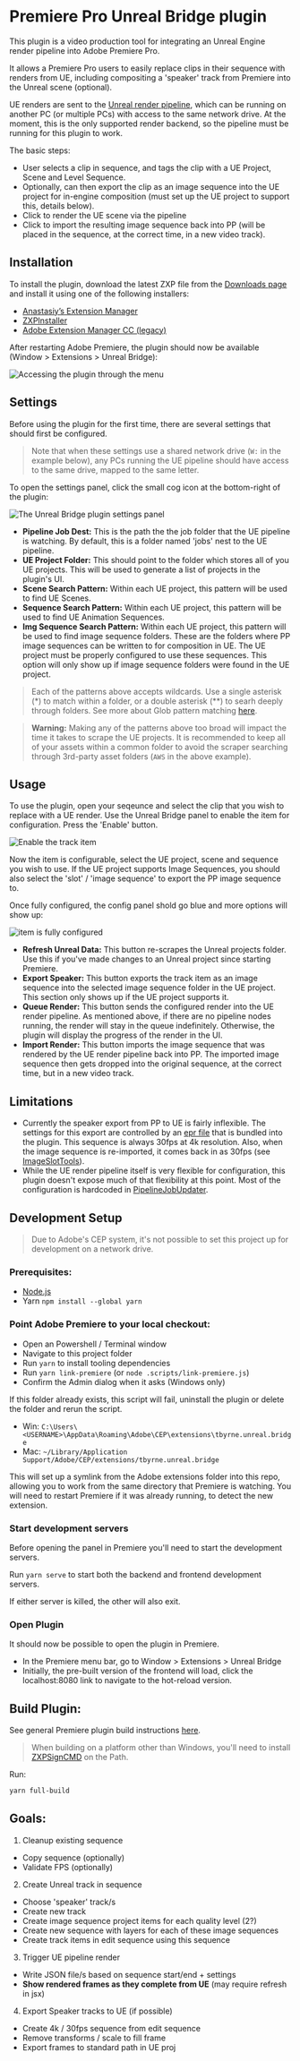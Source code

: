 # Premiere Pro Unreal Bridge plugin

This plugin is a video production tool for integrating an Unreal Engine render pipeline into Adobe Premiere Pro.

It allows a Premiere Pro users to easily replace clips in their sequence with renders from UE, including compositing a 'speaker' track from Premiere into the Unreal scene (optional).

UE renders are sent to the [Unreal render pipeline](https://bitbucket.org/imagination/aws-unreal-renderpipeline), which can be running on another PC (or multiple PCs) with access to the same network drive. At the moment, this is the only supported render backend, so the pipeline must be running for this plugin to work.

The basic steps:

- User selects a clip in sequence, and tags the clip with a UE Project, Scene and Level Sequence.
- Optionally, can then export the clip as an image sequence into the UE project for in-engine composition (must set up the UE project to support this, details below).
- Click to render the UE scene via the pipeline
- Click to import the resulting image sequence back into PP (will be placed in the sequence, at the correct time, in a new video track).

## Installation

To install the plugin, download the latest ZXP file from the [Downloads page](https://github.com/TomByrne/premiere-unreal-bridge/releases) and install it using one of the following installers:

- [Anastasiy’s Extension Manager](http://install.anastasiy.com/)
- [ZXPInstaller](https://zxpinstaller.com/)
- [Adobe Extension Manager CC (legacy)](https://www.adobe.com/exchange/em_download/)

After restarting Adobe Premiere, the plugin should now be available (Window > Extensions > Unreal Bridge):

![Accessing the plugin through the menu](./docs/img/menu.png)

## Settings

Before using the plugin for the first time, there are several settings that should first be configured.

> Note that when these settings use a shared network drive (`W:` in the example below), any PCs running the UE pipeline should have access to the same drive, mapped to the same letter.

To open the settings panel, click the small cog icon at the bottom-right of the plugin:

![The Unreal Bridge plugin settings panel](./docs/img/settings.png)

- **Pipeline Job Dest:** This is the path the the job folder that the UE pipeline is watching. By default, this is a folder named 'jobs' nest to the UE pipeline.
- **UE Project Folder:** This should point to the folder which stores all of you UE projects. This will be used to generate a list of projects in the plugin's UI.
- **Scene Search Pattern:** Within each UE project, this pattern will be used to find UE Scenes.
- **Sequence Search Pattern:** Within each UE project, this pattern will be used to find UE Animation Sequences.
- **Img Sequence Search Pattern:** Within each UE project, this pattern will be used to find image sequence folders. These are the folders where PP image sequences can be written to for composition in UE. The UE project must be properly configured to use these sequences. This option will only show up if image sequence folders were found in the UE project.

> Each of the patterns above accepts wildcards. Use a single asterisk (*) to match within a folder, or a double asterisk (**) to searh deeply through folders. See more about Glob pattern matching [here](https://www.npmjs.com/package/glob).

> **Warning:** Making any of the patterns above too broad will impact the time it takes to scrape the UE projects. It is recommended to keep all of your assets within a common folder to avoid the scraper searching through 3rd-party asset folders (`AWS` in the above example).

## Usage

To use the plugin, open your seqeunce and select the clip that you wish to replace with a UE render. Use the Unreal Bridge panel to enable the item for configuration. Press the 'Enable' button.

![Enable the track item](./docs/img/usage_enable.png)

Now the item is configurable, select the UE project, scene and sequence you wish to use. If the UE project supports Image Sequences, you should also select the 'slot' / 'image sequence' to export the PP image sequence to.

Once fully configured, the config panel shold go blue and more options will show up:

![item is fully configured](./docs/img/usage_settings.png)

- **Refresh Unreal Data:** This button re-scrapes the Unreal projects folder. Use this if you've made changes to an Unreal project since starting Premiere.
- **Export Speaker:** This button exports the track item as an image sequence into the selected image sequence folder in the UE project. This section only shows up if the UE project supports it.
- **Queue Render:** This button sends the configured render into the UE render pipeline. As mentioned above, if there are no pipeline nodes running, the render will stay in the queue indefinitely. Otherwise, the plugin will display the progress of the render in the UI.
- **Import Render:** This button imports the image sequence that was rendered by the UE render pipeline back into PP. The imported image sequence then gets dropped into the original sequence, at the correct time, but in a new video track.


## Limitations

- Currently the speaker export from PP to UE is fairly inflexible. The settings for this export are controlled by an [epr file](./epr/png_export_4k.epr) that is bundled into the plugin. This sequence is always 30fps at 4k resolution. Also, when the image sequence is re-imported, it comes back in as 30fps (see [ImageSlotTools](./src_backend/src/ImageSlotTools.ts)).
- While the UE render pipeline itself is very flexible for configuration, this plugin doesn't expose much of that flexibility at this point. Most of the configuration is hardcoded in [PipelineJobUpdater](./src_frontend/src/logic/PipelineJobUpdater.ts).


## Development Setup
> Due to Adobe's CEP system, it's not possible to set this project up for development on a network drive.

### Prerequisites:
- [Node.js](https://nodejs.org/en/download/)
- Yarn `npm install --global yarn`

### Point Adobe Premiere to your local checkout:

- Open an Powershell / Terminal window
- Navigate to this project folder
- Run `yarn` to install tooling dependencies
- Run `yarn link-premiere` (or `node .scripts/link-premiere.js`)
- Confirm the Admin dialog when it asks (Windows only)

If this folder already exists, this script will fail, uninstall the plugin or delete the folder and rerun the script.

- Win: `C:\Users\<USERNAME>\AppData\Roaming\Adobe\CEP\extensions\tbyrne.unreal.bridge`
- Mac: `~/Library/Application Support/Adobe/CEP/extensions/tbyrne.unreal.bridge`

This will set up a symlink from the Adobe extensions folder into this repo, allowing you to work from the same directory that Premiere is watching.
You will need to restart Premiere if it was already running, to detect the new extension.

### Start development servers

Before opening the panel in Premiere you'll need to start the development servers.

Run `yarn serve` to start both the backend and frontend development servers.

If either server is killed, the other will also exit.

### Open Plugin

It should now be possible to open the plugin in Premiere.

- In the Premiere menu bar, go to Window > Extensions > Unreal Bridge
- Initially, the pre-built version of the frontend will load, click the localhost:8080 link to navigate to the hot-reload version.

## Build Plugin:
See general Premiere plugin build instructions [here](https://github.com/Adobe-CEP/Samples/tree/master/PProPanel).

> When building on a platform other than Windows, you'll need to install [ZXPSignCMD](https://github.com/Adobe-CEP/CEP-Resources/blob/master/ZXPSignCMD) on the Path.

Run:
```sh
yarn full-build
```

## Goals:

1. Cleanup existing sequence

  - Copy sequence (optionally)
  - Validate FPS (optionally)

2. Create Unreal track in sequence

  - Choose 'speaker' track/s
  - Create new track
  - Create image sequence project items for each quality level (2?)
  - Create new sequence with layers for each of these image sequences
  - Create track items in edit sequence using this sequence

3. Trigger UE pipeline render

  - Write JSON file/s based on sequence start/end + settings
  - **Show rendered frames as they complete from UE** (may require refresh in jsx)

4. Export Speaker tracks to UE (if possible)

  - Create 4k / 30fps sequence from edit sequence
  - Remove transforms / scale to fill frame
  - Export frames to standard path in UE proj